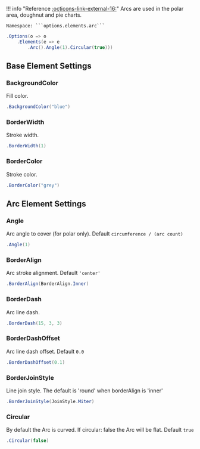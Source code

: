 !!! info "Reference [:octicons-link-external-16:](https://www.chartjs.org/docs/latest/configuration/elements.html#arc-configuration)"
	Arcs are used in the polar area, doughnut and pie charts.

	Namespace: ```options.elements.arc```

```csharp hl_lines="3" linenums="1"
.Options(o => o
    .Elements(e => e
        .Arc().Angle(1).Circular(true)))
```

## Base Element Settings

### BackgroundColor
Fill color.
```csharp
.BackgroundColor("blue")
```

### BorderWidth
Stroke width.
```csharp
.BorderWidth(1)
```

### BorderColor
Stroke color.
```csharp
.BorderColor("grey")
```

## Arc Element Settings

### Angle
Arc angle to cover (for polar only). Default ```circumference / (arc count)```
```csharp
.Angle(1)
```

### BorderAlign
Arc stroke alignment. Default ```'center'```
```csharp
.BorderAlign(BorderAlign.Inner)
```

### BorderDash
Arc line dash.
```csharp
.BorderDash(15, 3, 3)
```

### BorderDashOffset
Arc line dash offset. Default ```0.0```
```csharp
.BorderDashOffset(0.1)
```

### BorderJoinStyle
Line join style. The default is 'round' when borderAlign is 'inner'
```csharp
.BorderJoinStyle(JoinStyle.Miter)
```

### Circular
By default the Arc is curved. If circular: false the Arc will be flat. Default ```true```
```csharp
.Circular(false)
```

